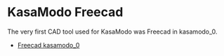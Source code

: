 # KasaModo Freecad

The very first CAD tool used for KasaModo was Freecad in kasamodo_0.

* [Freecad kasamodo_0](kasamodo_0/README.md)